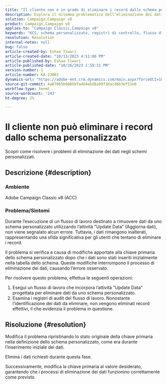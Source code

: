 ```yaml
---
title: "Il cliente non è in grado di eliminare i record dallo schema personalizzato"
description: Esplora il dilemma problematico dell’eliminazione dei dati negli schemi personalizzati. Scopri le problematiche che si verificano quando i flussi di lavoro non eliminano i dati nonostante un’esecuzione priva di errori.
solution: Campaign,Campaign v8
product: Campaign,Campaign v8
applies-to: "Campaign Classic,Campaign v8"
keywords: "KCS, schema personalizzato, registri di controllo, flusso di lavoro, eliminazione dati, chiave primaria, Adobe Campaign Classic v8, ACC, risoluzione dei problemi"
resolution: Resolution
internal-notes: null
bug: false
article-created-by: Eshaa Tiwari
article-created-date: "10/13/2023 4:51:06 PM"
article-published-by: Eshaa Tiwari
article-published-date: "10/26/2023 1:59:31 PM"
version-number: 1
article-number: KA-23001
dynamics-url: "https://adobe-ent.crm.dynamics.com/main.aspx?forceUCI=1&pagetype=entityrecord&etn=knowledgearticle&id=ebf9b4ad-e869-ee11-9ae7-6045bd006a22"
source-git-commit: 4a878b5b9885bfadd4ebd8a99f3dac4bb3ef51e0
workflow-type: tm+mt
source-wordcount: '243'
ht-degree: 2%

---
```


# Il cliente non può eliminare i record dallo schema personalizzato


Scopri come risolvere i problemi di eliminazione dei dati negli schemi personalizzati.

## Descrizione {#description}


### Ambiente

Adobe Campaign Classic v8 (ACC)

### Problema/Sintomi

Durante l’esecuzione di un flusso di lavoro destinato a rimuovere dati da uno schema personalizzato utilizzando l’attività &quot;Update Data&quot; (Aggiorna dati), non viene segnalato alcun errore. Tuttavia, i dati rimangono inalterati, rappresentando una sfida significativa per gli utenti che tentano di eliminare i record.

Il problema si verifica a causa di modifiche apportate alla chiave primaria dello schema personalizzato dopo che i dati sono stati inseriti inizialmente nella tabella dello schema. Queste modifiche interrompono il processo di eliminazione dei dati, causando l’errore osservato.

Per risolvere questo problema, effettua le seguenti operazioni:

1. Esegui un flusso di lavoro che incorpora l’attività &quot;Update Data&quot; progettata per eliminare dati da uno schema personalizzato.
2. Esamina i registri di audit del flusso di lavoro. Nonostante l’identificazione dei dati da eliminare, non vengono eliminati record effettivi, il che evidenzia il problema in questione.



## Risoluzione {#resolution}


Modifica il problema ripristinando lo stato originale della chiave primaria nella definizione dello schema personalizzato, come era durante l’inserimento iniziale dei dati.

Elimina i dati richiesti durante questa fase.

Successivamente, modifica la chiave primaria al valore desiderato, garantendo che i processi di eliminazione dei dati funzionino correttamente come previsto.
